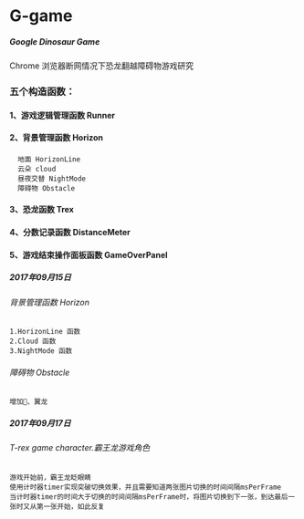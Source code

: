 # G-game
##### Google Dinosaur Game
Chrome 浏览器断网情况下恐龙翻越障碍物游戏研究

### 五个构造函数：
  #### 1、游戏逻辑管理函数 Runner
  #### 2、背景管理函数 Horizon
      地面 HorizonLine
      云朵 cloud
      昼夜交替 NightMode
      障碍物 Obstacle
  #### 3、恐龙函数 Trex
  #### 4、分数记录函数 DistanceMeter
  #### 5、游戏结束操作面板函数 GameOverPanel
  ##### 2017年09月15日
  ###### 背景管理函数 Horizon
    1.HorizonLine 函数
    2.Cloud 函数
    3.NightMode 函数
  
  ###### 障碍物 Obstacle
    增加🌵、翼龙
    
  ##### 2017年09月17日
  ###### T-rex game character.霸王龙游戏角色
    游戏开始前，霸王龙眨眼睛
    使用计时器timer实现突破切换效果，并且需要知道两张图片切换的时间间隔msPerFrame
    当计时器timer的时间大于切换的时间间隔msPerFrame时，将图片切换到下一张，到达最后一张时又从第一张开始，如此反复
    